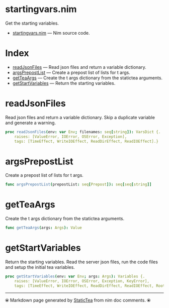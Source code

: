 # startingvars.nim

Get the starting variables.


* [startingvars.nim](../../src/startingvars.nim) &mdash; Nim source code.
# Index

* [readJsonFiles](#readjsonfiles) &mdash; Read json files and return a variable dictionary.
* [argsPrepostList](#argsprepostlist) &mdash; Create a prepost list of lists for t args.
* [getTeaArgs](#getteaargs) &mdash; Create the t args dictionary from the statictea arguments.
* [getStartVariables](#getstartvariables) &mdash; Return the starting variables.

# readJsonFiles

Read json files and return a variable dictionary.  Skip a
duplicate variable and generate a warning.


~~~nim
proc readJsonFiles(env: var Env; filenames: seq[string]): VarsDict {.
    raises: [ValueError, IOError, OSError, Exception],
    tags: [TimeEffect, WriteIOEffect, ReadDirEffect, ReadIOEffect].}
~~~

# argsPrepostList

Create a prepost list of lists for t args.


~~~nim
func argsPrepostList(prepostList: seq[Prepost]): seq[seq[string]]
~~~

# getTeaArgs

Create the t args dictionary from the statictea arguments.


~~~nim
func getTeaArgs(args: Args): Value
~~~

# getStartVariables

Return the starting variables.  Read the server json files, run
the code files and setup the initial tea variables.


~~~nim
proc getStartVariables(env: var Env; args: Args): Variables {.
    raises: [ValueError, IOError, OSError, Exception, KeyError],
    tags: [TimeEffect, WriteIOEffect, ReadDirEffect, ReadIOEffect, RootEffect].}
~~~


---
⦿ Markdown page generated by [StaticTea](https://github.com/flenniken/statictea/) from nim doc comments. ⦿
